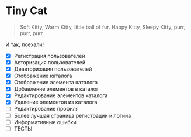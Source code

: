 # Tiny Cat

> Soft Kitty, Warm Kitty,
> little ball of fur.
> Happy Kitty, Sleepy Kitty,
> purr, purr, purr

И так, поехали!

- [x] Регистрация пользователей
- [x] Авторизация пользователей
- [x] Деавторизация пользователей
- [x] Отображение каталога
- [x] Отображение элемента каталога
- [x] Добавление элементов в каталог
- [x] Редактирование элементов каталога
- [x] Удаление элементов из каталога
- [ ] Редактирование профиля
- [ ] Более лучшая страница регистрации и логина
- [ ] Информативные ошибки
- [ ] ТЕСТЫ

